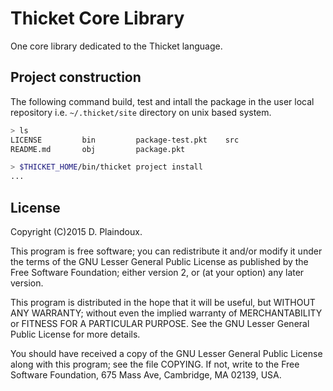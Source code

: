 # Thicket Core Library

One core library dedicated to the Thicket language.

## Project construction

The following command  build, test and intall the package in the
user local repository i.e. `~/.thicket/site` directory on unix
based system.

```sh 
> ls
LICENSE         bin         package-test.pkt    src
README.md       obj         package.pkt

> $THICKET_HOME/bin/thicket project install
...
```

## License

Copyright (C)2015 D. Plaindoux.

This program is  free software; you can redistribute  it and/or modify
it  under the  terms  of  the GNU  Lesser  General  Public License  as
published by  the Free Software  Foundation; either version 2,  or (at
your option) any later version.

This program  is distributed in the  hope that it will  be useful, but
WITHOUT   ANY  WARRANTY;   without  even   the  implied   warranty  of
MERCHANTABILITY  or FITNESS  FOR  A PARTICULAR  PURPOSE.  See the  GNU
Lesser General Public License for more details.

You  should have  received a  copy of  the GNU  Lesser General  Public
License along with  this program; see the file COPYING.  If not, write
to the  Free Software Foundation,  675 Mass Ave, Cambridge,  MA 02139,
USA.

